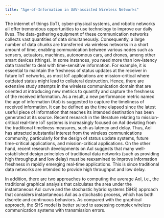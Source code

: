 ```yaml
---
title: "Age-of-Information in UAV-assisted Wireless Networks"
---
```

The internet of things (IoT), cyber-physical systems, and robotic networks all offer tremendous opportunities to use technology to improve our daily lives. 
The data-gathering equipment of these communication networks collects vast quantities of data simultaneously. 
Consequently, a large number of data chunks are transferred via wireless networks in a short amount of time, enabling communication between various nodes such as sensors, actuators, machines, autonomous cars, and drones, among other smart devices (things).
In some instances, you need more than low-latency data transfer to deal with time-sensitive information.
For example, it is essential to maintain the freshness of status updates at the receiver in future IoT networks, as most IoT applications are mission-critical where outdated status might lead to collateral destruction. 
Hence, there are extensive study attempts in the wireless communication domain that are oriented at introducing new metrics to quantify and capture the freshness of the received information.
As a result, a new performance metric named the age of information (AoI) is suggested to capture the timeliness of received information. 
It can be defined as the time elapsed since the latest useful piece of information that reaches its intended destination has been generated at its source.
Recent research in the literature relating to mission-critical real-time IoT systems is increasingly focused on AoI deviating from the traditional timeliness measures, such as latency and delay. 
Thus, AoI has attracted substantial interest from the wireless communications community, particularly for the design of status update systems, future time-critical applications, and mission-critical applications. 
On the other hand, recent research developments on AoI suggests that many well-established design principles of traditional data networks (such as providing high throughput and low delay) must be reexamined to improve information freshness in rapidly emerging real-time applications. 
This is since traditional data networks are intended to provide high throughput and low delay.

In addition, there are two approaches to computing the average AoI, i.e., the traditional graphical analysis that calculates the area under the instantaneous AoI curve and the stochastic hybrid systems (SHS) approach that considers instantaneous AoI as a stochastic process, which has both discrete and continuous behaviors. 
As compared with the graphical approach, the SHS model is better suited to assessing complex wireless communication systems with transmission errors.
